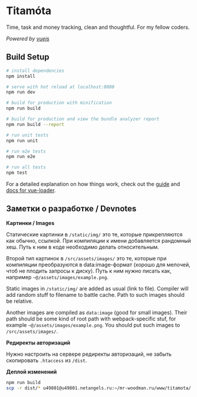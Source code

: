 # Titamo&#x301;ta

Time, task and money tracking, clean and thoughtful. For my fellow coders.

*Powered by [vuejs](https://vuejs.org/)*

## Build Setup

``` bash
# install dependencies
npm install

# serve with hot reload at localhost:8080
npm run dev

# build for production with minification
npm run build

# build for production and view the bundle analyzer report
npm run build --report

# run unit tests
npm run unit

# run e2e tests
npm run e2e

# run all tests
npm test
```

For a detailed explanation on how things work, check out the [guide](http://vuejs-templates.github.io/webpack/) and [docs for vue-loader](http://vuejs.github.io/vue-loader).


## Заметки о разработке / Devnotes

**Картинки / Images**

Статические картинки в `/static/img/` это те, которые прикрепляются как обычно, ссылкой. При компиляции к имени добавляется рандомный хеш. Путь к ним в коде необходимо делать относительным.

Второй тип картинок в `/src/assets/images/` это те, которые при компиляции преобразуются в data:image-формат (хорошо для мелочей, чтоб не плодить запросы к диску). Путь к ним нужно писать как, например `~@/assets/images/example.png`.

Static images in `/static/img/` are added as usual (link to file). Compiler will add random stuff to filename to battle cache. Path to such images should be relative.

Another images are compiled as `data:image` (good for small images). Their path should be some kind of root path with webpack-specific stuf, for example `~@/assets/images/example.png`. You should put such images to `/src/assets/images/`.

**Редиректы авторизаций**

Нужно настроить на сервере редиректы авторизаций, не забыть скопировать `.htaccess` из  `/dist`.

**Деплой изменений**

``` bash
npm run build
scp -r dist/* u49801@u49801.netangels.ru:~/mr-woodman.ru/www/titamota/
```
